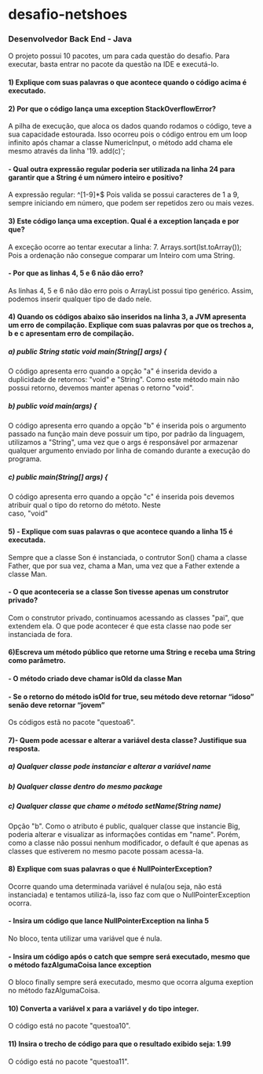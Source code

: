 # desafio-netshoes
### Desenvolvedor Back End - Java

O projeto possui 10 pacotes, um para cada questão do desafio. Para executar, basta entrar no pacote da questão na IDE e executá-lo.

#### 1) Explique com suas palavras o que acontece quando o código acima é executado.
  
#### 2) Por que o código lança uma exception StackOverflowError? 
   A pilha de execução, que aloca os dados quando rodamos o código, teve a sua capacidade estourada. 
   Isso ocorreu pois o código entrou em um loop infinito após chamar a classe NumericInput, o método add chama ele mesmo
   através da linha '19. add(c)';
#### - Qual outra expressão regular poderia ser utilizada na linha 24 para garantir que a String é um número inteiro e positivo?
  A expressão regular: ^[1-9]*$
  Pois valida se possui caracteres de 1 a 9, sempre iniciando em número, que podem ser repetidos zero ou mais vezes.
  
#### 3) Este código lança uma exception. Qual é a exception lançada e por que? 
   A exceção ocorre ao tentar executar a linha:
    7.  Arrays.sort(lst.toArray());
   Pois a ordenação não consegue comparar um Inteiro com uma String.
#### - Por que as linhas 4, 5 e 6 não dão erro?
   As linhas 4, 5 e 6 não dão erro pois o ArrayList possui tipo genérico. Assim, podemos inserir qualquer tipo de dado nele.
  
#### 4) Quando os códigos abaixo são inseridos na linha 3, a JVM apresenta um erro de compilação. Explique com suas palavras por que os trechos a, b e c apresentam erro de compilação. 
  ##### a) public String static void main(String[] args) { 
   O código apresenta erro quando a opção "a" é inserida devido a duplicidade de retornos: "void" e "String". Como este
   método main não possui retorno, devemos manter apenas o retorno "void".
  ##### b) public void main(args) { 
   O código apresenta erro quando a opção "b" é inserida pois o argumento passado na função main deve possuir um tipo,
   por padrão da linguagem, utilizamos a "String", uma vez que o args é responsável por armazenar qualquer
   argumento enviado por linha de comando durante a execução do programa.
  ##### c) public main(String[] args) { 
   O código apresenta erro quando a opção "c" é inserida pois devemos atribuir qual o tipo do retorno do métoto. Neste  
  caso, "void"
  
#### 5) - Explique com suas palavras o que acontece quando a linha 15 é executada.
   Sempre que a classe Son é instanciada, o contrutor Son() chama a classe Father, que por sua vez, chama a Man, uma vez que a    Father extende a classe Man.  
#### - O que aconteceria se a classe Son tivesse apenas um construtor privado?
   Com o construtor privado, continuamos acessando as classes "pai", que extendem ela.
   O que pode acontecer é que esta classe nao pode ser instanciada de fora.
   
#### 6)Escreva um método público que retorne uma String e receba uma String como parâmetro.
#### - O método criado deve chamar isOld da classe Man 
#### - Se o retorno do método isOld for true, seu método deve retornar “idoso” senão deve retornar “jovem” 
  Os códigos estã no pacote "questoa6".

#### 7)- Quem pode acessar e alterar a variável desta classe? Justifique sua resposta. 
 ##### a) Qualquer classe pode instanciar e alterar a variável name 
 ##### b) Qualquer classe dentro do mesmo package 
 ##### c) Qualquer classe que chame o método setName(String name) 
  Opção "b". Como o atributo é public, qualquer classe que instancie Big, poderia alterar e visualizar as informações contidas   em "name".
  Porém, como a classe não possui nenhum modificador, o default é que apenas as classes que estiverem no mesmo pacote possam     acessa-la.
  
#### 8) Explique com suas palavras o que é NullPointerException?
   Ocorre quando uma determinada variável é nula(ou seja, não está instanciada) e tentamos utilizá-la, isso faz com que
	 o NullPointerException ocorra. 
#### - Insira um código que lance NullPointerException na linha 5
   No bloco, tenta utilizar uma variável que é nula.
#### - Insira um código após o catch que sempre será executado, mesmo que o método fazAlgumaCoisa lance exception
   O bloco finally sempre será executado, mesmo que ocorra alguma exeption
	 no método fazAlgumaCoisa.
   
#### 10) Converta a variável x para a variável y do tipo integer. 
  O código está no pacote "questoa10".
#### 11) Insira o trecho de código para que o resultado exibido seja: 1.99
   O código está no pacote "questoa11".
